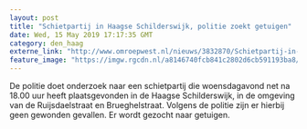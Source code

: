 ```yaml
---
layout: post
title: "Schietpartij in Haagse Schilderswijk, politie zoekt getuigen"
date: Wed, 15 May 2019 17:17:35 GMT
category: den_haag
externe_link: "http://www.omroepwest.nl/nieuws/3832870/Schietpartij-in-Haagse-Schilderswijk-politie-zoekt-getuigen"
feature_image: "https://imgw.rgcdn.nl/a8146740fcb841c2802d6cb591193ba8/opener/3832871.jpg"
---
```


De politie doet onderzoek naar een schietpartij die woensdagavond net na 18.00 uur heeft plaatsgevonden in de Haagse Schilderswijk, in de omgeving van de Ruijsdaelstraat en Brueghelstraat. Volgens de politie zijn er hierbij geen gewonden gevallen. Er wordt gezocht naar getuigen.
